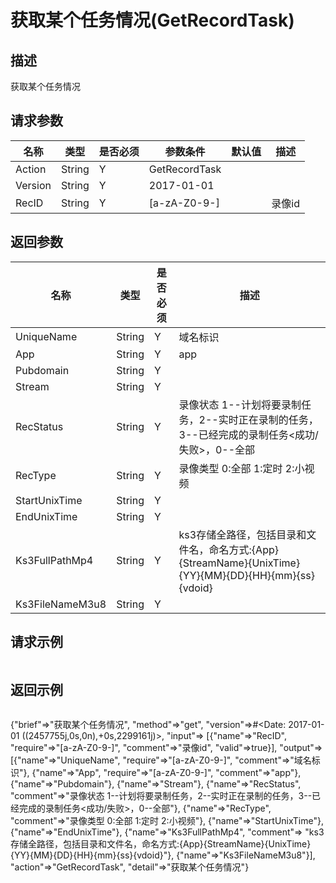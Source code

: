 # 获取某个任务情况(GetRecordTask)

## 描述

获取某个任务情况

## 请求参数

| 名称 | 类型 | 是否必须 | 参数条件 | 默认值  | 描述 |
| --- | --- | --- | --- | --- | --- |
| Action | String | Y | GetRecordTask | | |
| Version | String | Y | 2017-01-01 | | |
| RecID | String  | Y | [a-zA-Z0-9-] |  | 录像id | 


## 返回参数

| 名称 | 类型 | 是否必须 |  描述 |
| --- | --- | --- |  --- |
| UniqueName | String  | Y | 域名标识 | 
| App | String  | Y | app | 
| Pubdomain | String  | Y |  | 
| Stream | String  | Y |  | 
| RecStatus | String  | Y | 录像状态 1--计划将要录制任务，2--实时正在录制的任务，3--已经完成的录制任务<成功/失败>，0--全部 | 
| RecType | String  | Y | 录像类型 0:全部 1:定时 2:小视频 | 
| StartUnixTime | String  | Y |  | 
| EndUnixTime | String  | Y |  | 
| Ks3FullPathMp4 | String  | Y | ks3存储全路径，包括目录和文件名，命名方式:{App}{StreamName}{UnixTime}{YY}{MM}{DD}{HH}{mm}{ss}{vdoid} | 
| Ks3FileNameM3u8 | String  | Y |  | 



## 请求示例

```
```

## 返回示例

```
```

{"brief"=>"获取某个任务情况",
 "method"=>"get",
 "version"=>#<Date: 2017-01-01 ((2457755j,0s,0n),+0s,2299161j)>,
 "input"=>
  [{"name"=>"RecID",
    "require"=>"[a-zA-Z0-9-]",
    "comment"=>"录像id",
    "valid"=>true}],
 "output"=>
  [{"name"=>"UniqueName", "require"=>"[a-zA-Z0-9-]", "comment"=>"域名标识"},
   {"name"=>"App", "require"=>"[a-zA-Z0-9-]", "comment"=>"app"},
   {"name"=>"Pubdomain"},
   {"name"=>"Stream"},
   {"name"=>"RecStatus",
    "comment"=>"录像状态 1--计划将要录制任务，2--实时正在录制的任务，3--已经完成的录制任务<成功/失败>，0--全部"},
   {"name"=>"RecType", "comment"=>"录像类型 0:全部 1:定时 2:小视频"},
   {"name"=>"StartUnixTime"},
   {"name"=>"EndUnixTime"},
   {"name"=>"Ks3FullPathMp4",
    "comment"=>
     "ks3存储全路径，包括目录和文件名，命名方式:{App}{StreamName}{UnixTime}{YY}{MM}{DD}{HH}{mm}{ss}{vdoid}"},
   {"name"=>"Ks3FileNameM3u8"}],
 "action"=>"GetRecordTask",
 "detail"=>"获取某个任务情况"}
